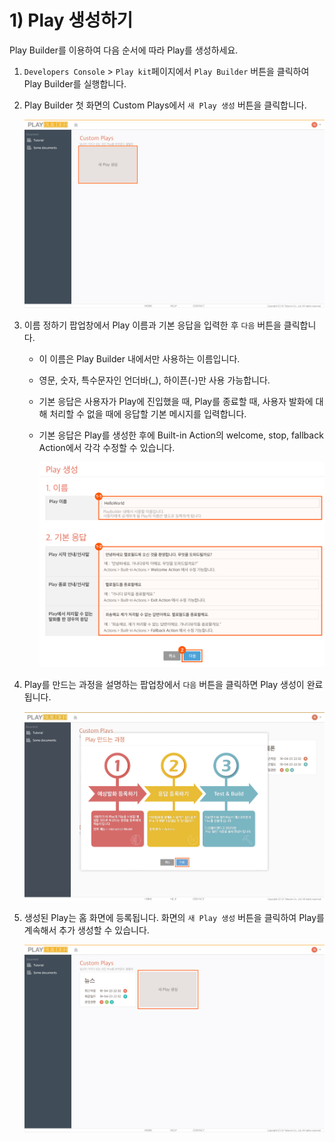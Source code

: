 # 1) Play 생성하기

Play Builder를 이용하여 다음 순서에 따라 Play를 생성하세요.

1.  `Developers Console` > `Play kit`페이지에서 `Play Builder` 버튼을 클릭하여 Play Builder를 실행합니다.


2.  Play Builder 첫 화면의 Custom Plays에서 `새 Play 생성` 버튼을 클릭합니다.

    ![](../../../.gitbook/assets/create-a-play-01.png)
3. 이름 정하기 팝업창에서 Play 이름과 기본 응답을 입력한 후 `다음` 버튼을 클릭합니다.
   * 이 이름은 Play Builder 내에서만 사용하는 이름입니다.
   * 영문, 숫자, 특수문자인 언더바(\_), 하이픈(-)만 사용 가능합니다.
   * 기본 응답은 사용자가 Play에 진입했을 때, Play를 종료할 때, 사용자 발화에 대해 처리할 수 없을 때에 응답할 기본 메시지를 입력합니다.
   *   기본 응답은 Play를 생성한 후에 Built-in Action의 welcome, stop, fallback Action에서 각각 수정할 수 있습니다.

       ![](../../../.gitbook/assets/create-a-play-02.png)
4.  Play를 만드는 과정을 설명하는 팝업창에서 `다음` 버튼을 클릭하면 Play 생성이 완료됩니다.

    ![](../../../.gitbook/assets/create-a-play-03.png)
5.  생성된 Play는 홈 화면에 등록됩니다. 화면의 `새 Play 생성` 버튼을 클릭하여 Play를 계속해서 추가 생성할 수 있습니다.

    ![](../../../.gitbook/assets/create-a-play-04.png)
